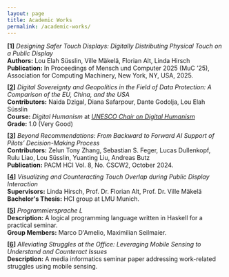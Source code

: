 ```yaml
---
layout: page
title: Academic Works
permalink: /academic-works/
---
```

<ul style="list-style-type: none; padding: 0; margin: 0; display: flex; flex-direction: column; gap: 10px;">
    <li><strong>[1]</strong> <i>Designing Safer Touch Displays: Digitally Distributing Physical Touch on a Public Display</i><br>
        <strong>Authors:</strong> Lou Elah Süsslin, Ville Mäkelä, Florian Alt, Linda Hirsch<br>
        <strong>Publication:</strong> In Proceedings of Mensch und Computer 2025 (MuC ’25), Association for Computing Machinery, New York, NY, USA, 2025.
    </li>
    <li><strong>[<a href="http://doi.org/10.13140/RG.2.2.29957.87522">2</a>]</strong> <i>Digital Sovereignty and Geopolitics in the Field of Data Protection: A Comparison of the EU, China, and the USA</i><br>
        <strong>Contributors:</strong> Naida Dzigal, Diana Safarpour, Dante Godolja, Lou Elah Süsslin<br>
        <strong>Course:</strong> <i>Digital Humanism</i> at <a href="https://informatics.tuwien.ac.at/digital-humanism/"><i>UNESCO Chair on Digital Humanism</i></a><br>
        <strong>Grade:</strong> 1.0 (Very Good)
    </li>
    <li><strong>[<a href="https://arxiv.org/abs/2406.08959">3</a>]</strong> <i>Beyond Recommendations: From Backward to Forward AI Support of Pilots’ Decision-Making Process</i><br>
        <strong>Contributors:</strong> Zelun Tony Zhang, Sebastian S. Feger, Lucas Dullenkopf, Rulu Liao, Lou Süsslin, Yuanting Liu, Andreas Butz<br>
        <strong>Publication:</strong> PACM HCI Vol. 8, No. CSCW2, October 2024.
    </li>
    <li><strong>[<a href="https://www.researchgate.net/publication/371987298_Visualizing_and_Counteracting_Touch_Overlap_during_Public_Display_Interaction">4</a>]</strong> <i>Visualizing and Counteracting Touch Overlap during Public Display Interaction</i><br>
        <strong>Supervisors:</strong> Linda Hirsch, Prof. Dr. Florian Alt, Prof. Dr. Ville Mäkelä<br>
        <strong>Bachelor's Thesis:</strong> HCI group at LMU Munich.
    </li>
    <li><strong>[<a href="https://github.com/luki/programmiersprache-l">5</a>]</strong> <i>Programmiersprache L</i><br>
        <strong>Description:</strong> A logical programming language written in Haskell for a practical seminar.<br>
        <strong>Group Members:</strong> Marco D'Amelio, Maximilian Seilmaier.
    </li>
    <li><strong>[<a href="https://github.com/luki/alleviating-struggles-in-the-office">6</a>]</strong> <i>Alleviating Struggles at the Office: Leveraging Mobile Sensing to Understand and Counteract Issues</i><br>
        <strong>Description:</strong> A media informatics seminar paper addressing work-related struggles using mobile sensing.
    </li>
</ul>
